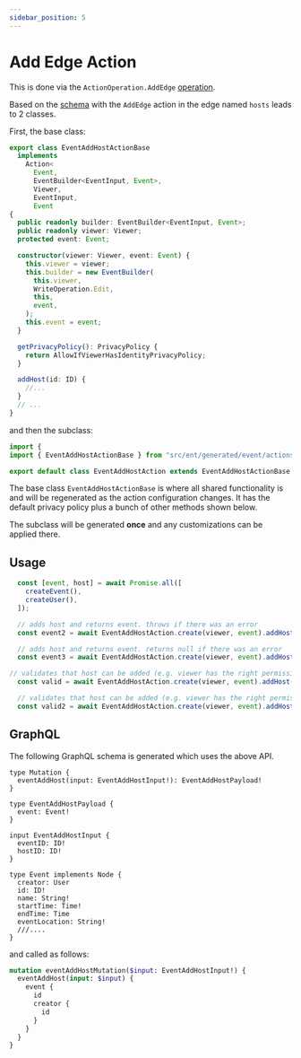 ```yaml
---
sidebar_position: 5
---
```


# Add Edge Action

This is done via the `ActionOperation.AddEdge` [operation](/docs/ent-schema/actions#operation).

Based on the [schema](/docs/actions/action#schema) with the `AddEdge` action in the edge named `hosts` leads to 2 classes.

First, the base class:

```ts title="src/ent/generated/event/actions/event_add_host_action_base.ts"
export class EventAddHostActionBase 
  implements
    Action<
      Event,
      EventBuilder<EventInput, Event>,
      Viewer,
      EventInput,
      Event
{
  public readonly builder: EventBuilder<EventInput, Event>;
  public readonly viewer: Viewer; 
  protected event: Event;

  constructor(viewer: Viewer, event: Event) {
    this.viewer = viewer;
    this.builder = new EventBuilder(
      this.viewer,
      WriteOperation.Edit,
      this,
      event,
    );
    this.event = event;
  }

  getPrivacyPolicy(): PrivacyPolicy {
    return AllowIfViewerHasIdentityPrivacyPolicy;
  }

  addHost(id: ID) {
    //...
  }
  // ...
}

```

and then the subclass:

```ts title="src/ent/event/actions/event_add_host_action.ts"
import {
import { EventAddHostActionBase } from "src/ent/generated/event/actions/event_add_host_action_base";

export default class EventAddHostAction extends EventAddHostActionBase {}
```

The base class `EventAddHostActionBase` is where all shared functionality is and will be regenerated as the action configuration changes. It has the default privacy policy plus a bunch of other methods shown below.

The subclass will be generated **once** and any customizations can be applied there.

## Usage

```ts
  const [event, host] = await Promise.all([
    createEvent(),
    createUser(),
  ]);

  // adds host and returns event. throws if there was an error
  const event2 = await EventAddHostAction.create(viewer, event).addHost(host.id).saveX();

  // adds host and returns event. returns null if there was an error
  const event3 = await EventAddHostAction.create(viewer, event).addHost(host.id).save();

// validates that host can be added (e.g. viewer has the right permissions or the validator allows it) and throws if not
  const valid = await EventAddHostAction.create(viewer, event).addHost(host.id).validX();

  // validates that host can be added (e.g. viewer has the right permissions or the validator allows it) and returns true/false 
  const valid2 = await EventAddHostAction.create(viewer, event).addHost(host.id).valid();
```

## GraphQL

The following GraphQL schema is generated which uses the above API.

``` title="src/graphql/generated/schema.gql"
type Mutation {
  eventAddHost(input: EventAddHostInput!): EventAddHostPayload!
}

type EventAddHostPayload {
  event: Event!
}

input EventAddHostInput {
  eventID: ID!
  hostID: ID!
}

type Event implements Node {
  creator: User
  id: ID!
  name: String!
  startTime: Time!
  endTime: Time
  eventLocation: String!
  ///.... 
}

```

and called as follows:

```graphql
mutation eventAddHostMutation($input: EventAddHostInput!) {
  eventAddHost(input: $input) {
    event {
      id 
      creator {
        id
      }
    }
  }
}
```
